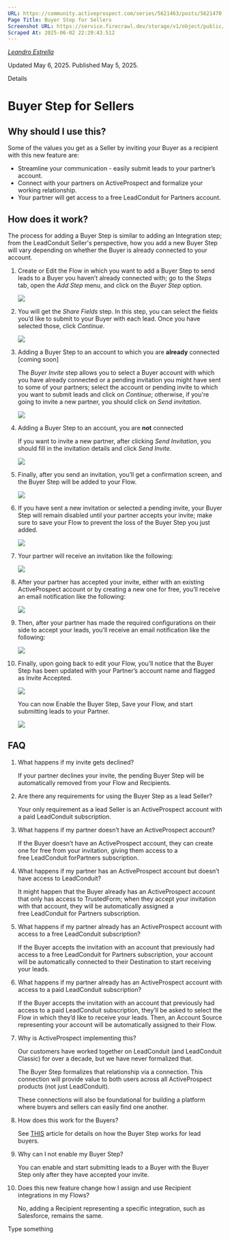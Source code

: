 ```yaml
---
URL: https://community.activeprospect.com/series/5621463/posts/5621470
Page Title: Buyer Step for Sellers
Screenshot URL: https://service.firecrawl.dev/storage/v1/object/public/media/screenshot-976de285-b195-401f-b768-6e8c98343b12.png
Scraped At: 2025-06-02 22:29:43.512
---
```



[_Leandro Estrella_](https://community.activeprospect.com/memberships/7866389-leandro-estrella)

Updated May 6, 2025. Published May 5, 2025.

Details

# Buyer Step for Sellers

## Why should I use this?

Some of the values you get as a Seller by inviting your Buyer as a recipient with this new feature are:

- Streamline your communication - easily submit leads to your partner’s account.
- Connect with your partners on ActiveProspect and formalize your working relationship.
- Your partner will get access to a free LeadConduit for Partners account.

## How does it work?

The process for adding a Buyer Step is similar to adding an Integration step; from the LeadConduit Seller's perspective, how you add a new Buyer Step will vary depending on whether the Buyer is already connected to your account.

01. Create or Edit the Flow in which you want to add a Buyer Step to send leads to a Buyer you haven’t already connected with; go to the _Steps_ tab, open the _Add Step_ menu, and click on the _Buyer Step_ option.

    ![](images/image-1.png)

02. You will get the _Share Fields_ step. In this step, you can select the fields you’d like to submit to your Buyer with each lead. Once you have selected those, click _Continue_.

    ![](images/image-2.png)

03. Adding a Buyer Step to an account to which you are **already** connected \[coming soon\]

    The _Buyer Invite_ step allows you to select a Buyer account with which you have already connected or a pending invitation you might have sent to some of your partners; select the account or pending invite to which you want to submit leads and click on _Continue_; otherwise, if you're going to invite a new partner, you should click on _Send invitation_.

    ![](images/image-3.png)

04. Adding a Buyer Step to an account, you are **not** connected

    If you want to invite a new partner, after clicking _Send Invitation_, you should fill in the invitation details and click _Send Invite_.

    ![](images/image-4.png)

05. Finally, after you send an invitation, you’ll get a confirmation screen, and the Buyer Step will be added to your Flow.

    ![](images/image-5.png)

06. If you have sent a new invitation or selected a pending invite, your Buyer Step will remain disabled until your partner accepts your invite; make sure to save your Flow to prevent the loss of the Buyer Step you just added.

    ![](images/image-6.png)

07. Your partner will receive an invitation like the following:

    ![](images/image-7.png)
08. After your partner has accepted your invite, either with an existing ActiveProspect account or by creating a new one for free, you’ll receive an email notification like the following:

    ![](images/image-8.png)
09. Then, after your partner has made the required configurations on their side to accept your leads, you’ll receive an email notification like the following:

    ![](images/image-9.png)
10. Finally, upon going back to edit your Flow, you’ll notice that the Buyer Step has been updated with your Partner’s account name and flagged as Invite Accepted.

    ![](images/image-10.png)

    You can now Enable the Buyer Step, Save your Flow, and start submitting leads to your Partner.

    ![](images/image-11.png)

## FAQ

01. What happens if my invite gets declined?

    If your partner declines your invite, the pending Buyer Step will be automatically removed from your Flow and Recipients.

02. Are there any requirements for using the Buyer Step as a lead Seller?

    Your only requirement as a lead Seller is an ActiveProspect account with a paid LeadConduit subscription.

03. What happens if my partner doesn’t have an ActiveProspect account?

    If the Buyer doesn’t have an ActiveProspect account, they can create one for free from your invitation, giving them access to a free LeadConduit forPartners subscription.

04. What happens if my partner has an ActiveProspect account but doesn’t have access to LeadConduit?

    It might happen that the Buyer already has an ActiveProspect account that only has access to TrustedForm; when they accept your invitation with that account, they will be automatically assigned a free LeadConduit for Partners subscription.

05. What happens if my partner already has an ActiveProspect account with access to a free LeadConduit subscription?

    If the Buyer accepts the invitation with an account that previously had access to a free LeadConduit for Partners subscription, your account will be automatically connected to their Destination to start receiving your leads.

06. What happens if my partner already has an ActiveProspect account with access to a paid LeadConduit subscription?

    If the Buyer accepts the invitation with an account that previously had access to a paid LeadConduit subscription, they’ll be asked to select the Flow in which they’d like to receive your leads. Then, an Account Source representing your account will be automatically assigned to their Flow.

07. Why is ActiveProspect implementing this?

    Our customers have worked together on LeadConduit (and LeadConduit Classic) for over a decade, but we have never formalized that.

    The Buyer Step formalizes that relationship via a connection. This connection will provide value to both users across all ActiveProspect products (not just LeadConduit).

    These connections will also be foundational for building a platform where buyers and sellers can easily find one another.

08. How does this work for the Buyers?

    See [THIS](https://community.activeprospect.com/series/5621463/posts/5621479) article for details on how the Buyer Step works for lead buyers.

09. Why can I not enable my Buyer Step?

    You can enable and start submitting leads to a Buyer with the Buyer Step only after they have accepted your invite.

10. Does this new feature change how I assign and use Recipient integrations in my Flows?

    No, adding a Recipient representing a specific integration, such as Salesforce, remains the same.

Type something
